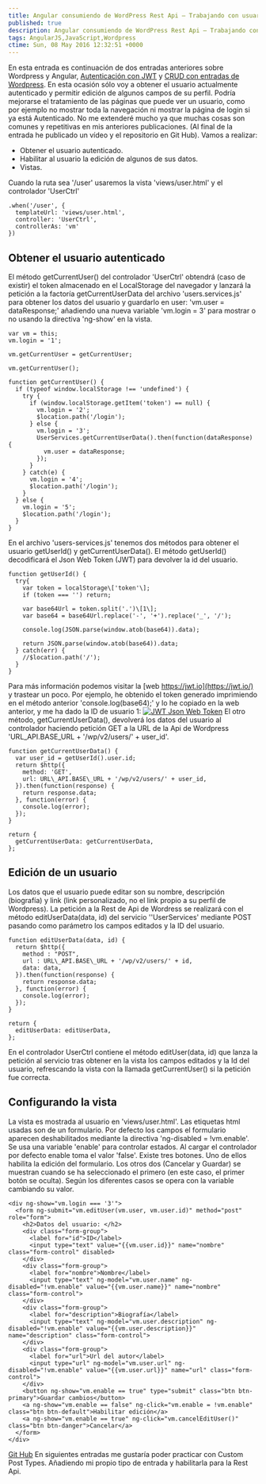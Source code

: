 ```yaml
---
title: Angular consumiendo de WordPress Rest Api – Trabajando con usuarios
published: true
description: Angular consumiendo de WordPress Rest Api – Trabajando con usuarios
tags: AngularJS,JavaScript,Wordpress
ctime: Sun, 08 May 2016 12:32:51 +0000
---
```


En esta entrada es continuación de dos entradas anteriores sobre Wordpress y Angular, [Autenticación con JWT](http://ivanalbizu.eu/angular-consumiendo-wordpress-rest-api-autenticacion/) y [CRUD con entradas de Wordpress](http://ivanalbizu.eu/angular-consumiendo-wordpress-rest-api-crud/). En esta ocasión sólo voy a obtener el usuario actualmente autenticado y permitir edición de algunos campos de su perfil. Podría mejorarse el tratamiento de las páginas que puede ver un usuario, como por ejemplo no mostrar toda la navegación ni mostrar la página de login si ya está Autenticado. No me extenderé mucho ya que muchas cosas son comunes y repetitivas en mis anteriores publicaciones. (Al final de la entrada he publicado un vídeo y el repositorio en Git Hub). Vamos a realizar:

*   Obtener el usuario autenticado.
*   Habilitar al usuario la edición de algunos de sus datos.
*   Vistas.

Cuando la ruta sea '/user' usaremos la vista 'views/user.html' y el controlador 'UserCtrl'

```
.when('/user', {
  templateUrl: 'views/user.html',
  controller: 'UserCtrl',
  controllerAs: 'vm'
})
```

## Obtener el usuario autenticado
El método getCurrentUser() del controlador 'UserCtrl' obtendrá (caso de existir) el token almacenado en el LocalStorage del navegador y lanzará la petición a la factoría getCurrentUserData del archivo 'users.services.js' para obtener los datos del usuario y guardarlo en user: 'vm.user = dataResponse;' añadiendo una nueva variable 'vm.login = 3' para mostrar o no usando la directiva 'ng-show' en la vista.

```
var vm = this;
vm.login = '1';

vm.getCurrentUser = getCurrentUser;

vm.getCurrentUser();

function getCurrentUser() {
  if (typeof window.localStorage !== 'undefined') {
    try {
      if (window.localStorage.getItem('token') == null) {
        vm.login = '2';
        $location.path('/login');
      } else {
        vm.login = '3';
        UserServices.getCurrentUserData().then(function(dataResponse) {
          vm.user = dataResponse;
        });
      }
    } catch(e) {
      vm.login = '4';
      $location.path('/login');
    }
  } else {
    vm.login = '5';
    $location.path('/login');
  }
}
```

En el archivo 'users-services.js' tenemos dos métodos para obtener el usuario getUserId() y getCurrentUserData(). El método getUserId() decodificará el Json Web Token (JWT) para devolver la id del usuario.

```
function getUserId() {
  try{
    var token = localStorage\['token'\];
    if (token === '') return;

    var base64Url = token.split('.')\[1\];
    var base64 = base64Url.replace('-', '+').replace('_', '/');

    console.log(JSON.parse(window.atob(base64)).data);

    return JSON.parse(window.atob(base64)).data;
  } catch(err) {
    //$location.path('/');
  }
}
```

Para más información podemos visitar la [web https://jwt.io](https://jwt.io/) y trastear un poco. Por ejemplo, he obtenido el token generado imprimiendo en el método anterior 'console.log(base64);' y lo he copiado en la web anterior, y me ha dado la ID de usuario 1: [![JWT Json Web Token](storage/wp-content/uploads/2016/05/jwt-header.png)](http://ivanalbizu.eu/wp-content/uploads/2016/05/jwt-header.png) El otro método, getCurrentUserData(), devolverá los datos del usuario al controlador haciendo petición GET a la URL de la Api de Wordpress 'URL\_API.BASE\_URL + '/wp/v2/users/' + user_id'.

```
function getCurrentUserData() {
  var user_id = getUserId().user.id;
  return $http({
    method: 'GET',
    url: URL\_API.BASE\_URL + '/wp/v2/users/' + user_id,
  }).then(function(response) {
    return response.data;
  }, function(error) {
    console.log(error);
  });
}

return {
  getCurrentUserData: getCurrentUserData,
};
```

## Edición de un usuario
Los datos que el usuario puede editar son su nombre, descripción (biografía) y link (link personalizado, no el link propio a su perfil de Wordpress). La petición a la Rest de Api de Wordress se realizará con el método editUserData(data, id) del servicio ''UserServices' mediante POST pasando como parámetro los campos editados y la ID del usuario.

```
function editUserData(data, id) {
  return $http({
    method : "POST",
    url : URL\_API.BASE\_URL + '/wp/v2/users/' + id,
    data: data,
  }).then(function(response) {
    return response.data;
  }, function(error) {
    console.log(error);
  });
}

return {
  editUserData: editUserData,
};
```

En el controlador UserCtrl contiene el método editUser(data, id) que lanza la petición al servicio tras obtener en la vista los campos editados y la Id del usuario, refrescando la vista con la llamada getCurrentUser() si la petición fue correcta.

## Configurando la vista

La vista es mostrada al usuario en 'views/user.html'. Las etiquetas html usadas son de un formulario. Por defecto los campos el formulario aparecen deshabilitados mediante la directiva 'ng-disabled = !vm.enable'. Se usa una variable 'enable' para controlar estados. Al cargar el controlador por defecto enable toma el valor 'false'. Existe tres botones. Uno de ellos habilita la edición del formulario. Los otros dos (Cancelar y Guardar) se muestran cuando se ha seleccionado el primero (en este caso, el primer botón se oculta). Según los diferentes casos se opera con la variable cambiando su valor.

```
<div ng-show="vm.login === '3'">
  <form ng-submit="vm.editUser(vm.user, vm.user.id)" method="post" role="form">
    <h2>Datos del usuario: </h2>
    <div class="form-group">
      <label for="id">ID</label>
      <input type="text" value="{{vm.user.id}}" name="nombre" class="form-control" disabled>
    </div>
    <div class="form-group">
      <label for="nombre">Nombre</label>
      <input type="text" ng-model="vm.user.name" ng-disabled="!vm.enable" value="{{vm.user.name}}" name="nombre" class="form-control">
    </div>
    <div class="form-group">
      <label for="description">Biografía</label>
      <input type="text" ng-model="vm.user.description" ng-disabled="!vm.enable" value="{{vm.user.description}}" name="description" class="form-control">
    </div>
    <div class="form-group">
      <label for="url">Url del autor</label>
      <input type="url" ng-model="vm.user.url" ng-disabled="!vm.enable" value="{{vm.user.url}}" name="url" class="form-control">
    </div>
    <button ng-show="vm.enable == true" type="submit" class="btn btn-primary">Guardar cambios</button>
    <a ng-show="vm.enable == false" ng-click="vm.enable = !vm.enable" class="btn btn-default">Habilitar edición</a>
    <a ng-show="vm.enable == true" ng-click="vm.cancelEditUser()" class="btn btn-danger">Cancelar</a>
  </form>
</div>
```

[Git Hub](https://github.com/ivanalbizu/angular_wordpress_rest_api) En siguientes entradas me gustaría poder practicar con Custom Post Types. Añadiendo mi propio tipo de entrada y habilitarla para la Rest Api.